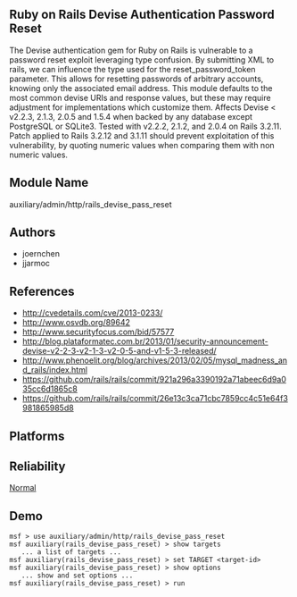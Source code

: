 ## Ruby on Rails Devise Authentication Password Reset

The Devise authentication gem for Ruby on Rails is 
vulnerable to a password reset exploit leveraging type 
confusion. By submitting XML to rails, we can influence the 
type used for the reset_password_token parameter. This 
allows for resetting passwords of arbitrary accounts, 
knowing only the associated email address. This module 
defaults to the most common devise URIs and response values, 
but these may require adjustment for implementations which 
customize them. Affects Devise < v2.2.3, 2.1.3, 2.0.5 and 
1.5.4 when backed by any database except PostgreSQL or 
SQLite3. Tested with v2.2.2, 2.1.2, and 2.0.4 on Rails 
3.2.11. Patch applied to Rails 3.2.12 and 3.1.11 should 
prevent exploitation of this vulnerability, by quoting 
numeric values when comparing them with non numeric values.


## Module Name
auxiliary/admin/http/rails_devise_pass_reset

## Authors
* joernchen
* jjarmoc


## References
* http://cvedetails.com/cve/2013-0233/
* http://www.osvdb.org/89642
* http://www.securityfocus.com/bid/57577
* http://blog.plataformatec.com.br/2013/01/security-announcement-devise-v2-2-3-v2-1-3-v2-0-5-and-v1-5-3-released/
* http://www.phenoelit.org/blog/archives/2013/02/05/mysql_madness_and_rails/index.html
* https://github.com/rails/rails/commit/921a296a3390192a71abeec6d9a035cc6d1865c8
* https://github.com/rails/rails/commit/26e13c3ca71cbc7859cc4c51e64f3981865985d8




## Platforms


## Reliability
[Normal](https://github.com/rapid7/metasploit-framework/wiki/Exploit-Ranking)

## Demo

```
msf > use auxiliary/admin/http/rails_devise_pass_reset
msf auxiliary(rails_devise_pass_reset) > show targets
   ... a list of targets ...
msf auxiliary(rails_devise_pass_reset) > set TARGET <target-id>
msf auxiliary(rails_devise_pass_reset) > show options
   ... show and set options ...
msf auxiliary(rails_devise_pass_reset) > run
```
    
    